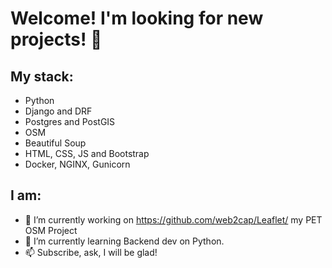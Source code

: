 # Welcome! I'm looking for new projects!  👋

## My stack:

 - Python
 - Django and DRF
 - Postgres and PostGIS
 - OSM
 - Beautiful Soup
 - HTML, CSS, JS and Bootstrap
 - Docker, NGINX, Gunicorn
 
## I am:
- 🔭 I’m currently working on https://github.com/web2cap/Leaflet/ my PET OSM Project
- 🌱 I’m currently learning Backend dev on Python.
- 📫 Subscribe, ask, I will be glad!
